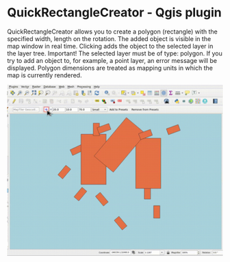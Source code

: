 # QuickRectangleCreator - Qgis plugin
QuickRectangleCreator allows you to create a polygon (rectangle) with the specified width, length on the rotation. 
The added object is visible in the map window in real time. Clicking adds the object to the selected layer in the layer tree. 
Important! The selected layer must be of type: polygon. If you try to add an object to, for example, 
a point layer, an error message will be displayed. Polygon dimensions are treated as mapping units in which the map is currently rendered.

<img src="https://github.com/Tirpitz93/QuickRectangleCreator/blob/master/HowTo_gif/new_features.gif?raw=true" alt="QuickRectangleCreator.gif">
